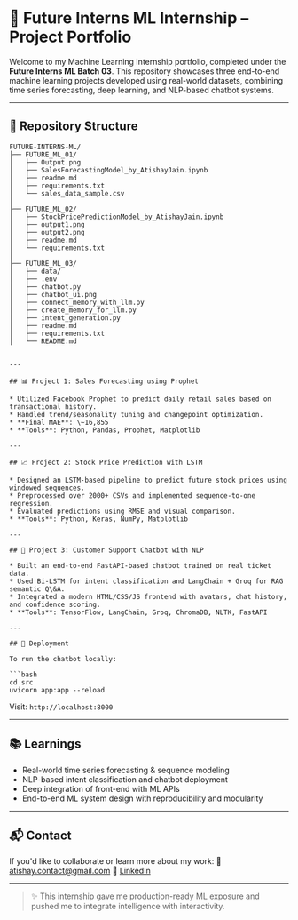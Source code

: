 # 🧠 Future Interns ML Internship – Project Portfolio

Welcome to my Machine Learning Internship portfolio, completed under the **Future Interns ML Batch 03**. This repository showcases three end-to-end machine learning projects developed using real-world datasets, combining time series forecasting, deep learning, and NLP-based chatbot systems.

---

## 📁 Repository Structure

```
FUTURE-INTERNS-ML/
├── FUTURE_ML_01/
│   ├── Output.png
│   ├── SalesForecastingModel_by_AtishayJain.ipynb
│   ├── readme.md
│   ├── requirements.txt
│   └── sales_data_sample.csv
│
├── FUTURE_ML_02/
│   ├── StockPricePredictionModel_by_AtishayJain.ipynb
│   ├── output1.png
│   ├── output2.png
│   ├── readme.md
│   └── requirements.txt
│
├── FUTURE_ML_03/
│   ├── data/
│   ├── .env
│   ├── chatbot.py
│   ├── chatbot_ui.png
│   ├── connect_memory_with_llm.py
│   ├── create_memory_for_llm.py
│   ├── intent_generation.py
│   ├── readme.md
│   ├── requirements.txt
│   └── README.md


---

## 📊 Project 1: Sales Forecasting using Prophet

* Utilized Facebook Prophet to predict daily retail sales based on transactional history.
* Handled trend/seasonality tuning and changepoint optimization.
* **Final MAE**: \~16,855
* **Tools**: Python, Pandas, Prophet, Matplotlib

---

## 📈 Project 2: Stock Price Prediction with LSTM

* Designed an LSTM-based pipeline to predict future stock prices using windowed sequences.
* Preprocessed over 2000+ CSVs and implemented sequence-to-one regression.
* Evaluated predictions using RMSE and visual comparison.
* **Tools**: Python, Keras, NumPy, Matplotlib

---

## 💬 Project 3: Customer Support Chatbot with NLP

* Built an end-to-end FastAPI-based chatbot trained on real ticket data.
* Used Bi-LSTM for intent classification and LangChain + Groq for RAG semantic Q\&A.
* Integrated a modern HTML/CSS/JS frontend with avatars, chat history, and confidence scoring.
* **Tools**: TensorFlow, LangChain, Groq, ChromaDB, NLTK, FastAPI

---

## 🚀 Deployment

To run the chatbot locally:

```bash
cd src
uvicorn app:app --reload
```

Visit: `http://localhost:8000`

---

## 📚 Learnings

* Real-world time series forecasting & sequence modeling
* NLP-based intent classification and chatbot deployment
* Deep integration of front-end with ML APIs
* End-to-end ML system design with reproducibility and modularity

---

## 📬 Contact

If you'd like to collaborate or learn more about my work:
📧 [atishay.contact@gmail.com](mailto:atishay.contact@gmail.com)
🔗 [LinkedIn](https://www.linkedin.com/in/atishayjain)

---

> ✨ This internship gave me production-ready ML exposure and pushed me to integrate intelligence with interactivity.

